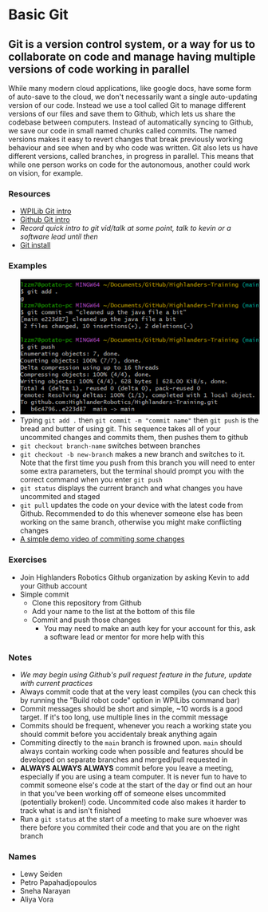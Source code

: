 # Basic Git

## Git is a version control system, or a way for us to collaborate on code and manage having multiple versions of code working in parallel

While many modern cloud applications, like google docs, have some form of auto-save to the cloud, we don't necessarily want a single auto-updating version of our code.
Instead we use a tool called Git to manage different versions of our files and save them to Github, which lets us share the codebase between computers.
Instead of automatically syncing to Github, we save our code in small named chunks called commits.
The named versions makes it easy to revert changes that break previously working behaviour and see when and by who code was written.
Git also lets us have different versions, called branches, in progress in parallel.
This means that while one person works on code for the autonomous, another could work on vision, for example.

### Resources

- [WPILib Git intro](https://docs.wpilib.org/en/stable/docs/software/basic-programming/git-getting-started.html)
- [Github Git intro](https://docs.github.com/en/get-started/using-git/about-git)
- *Record quick intro to git vid/talk at some point, talk to kevin or a software lead until then*
- [Git install](https://gitforwindows.org/)

### Examples

- ![A simple demonstration of commiting and pushing some changes in git](Assets/GitExample.png)
- Typing `git add .` then `git commit -m "commit name"` then `git push` is the bread and butter of using git.
This sequence takes all of your uncommited changes and commits them, then pushes them to github
- `git checkout branch-name` switches between branches
- `git checkout -b new-branch` makes a new branch and switches to it.
Note that the first time you push from this branch you will need to enter some extra parameters, but the terminal should prompt you with the correct command when you enter `git push`
- `git status` displays the current branch and what changes you have uncommited and staged
- `git pull` updates the code on your device with the latest code from Github.
Recommended to do this whenever someone else has been working on the same branch, otherwise you might make conflicting changes
- [A simple demo video of commiting some changes](Assets/GitDemoVideo.mp4)

### Exercises

- Join Highlanders Robotics Github organization by asking Kevin to add your Github account
- Simple commit
  - Clone this repository from Github
  - Add your name to the list at the bottom of this file
  - Commit and push those changes
    - You may need to make an auth key for your account for this, ask a  software lead or mentor for more help with this

### Notes

- *We may begin using Github's pull request feature in the future, update with current practices*
- Always commit code that at the very least compiles (you can check this by running the "Build robot code" option in WPILibs command bar)
- Commit messages should be short and simple, ~10 words is a good target.
If it's too long, use multiple lines in the commit message
- Commits should be frequent, whenever you reach a working state you should commit before you accidentaly break anything again
- Commiting directly to the `main` branch is frowned upon.
`main` should always contain working code when possible and features should be developed on separate branches and merged/pull requested in
- **ALWAYS ALWAYS ALWAYS** commit before you leave a meeting, especially if you are using a team computer.
It is never fun to have to commit someone else's code at the start of the day or find out an hour in that you've been working off of someone elses uncommited (potentially broken!) code.
Uncommited code also makes it harder to track what is and isn't finished
- Run a `git status` at the start of a meeting to make sure whoever was there before you commited their code and that you are on the right branch

### Names

- Lewy Seiden
- Petro Papahadjopoulos
- Sneha Narayan
- Aliya Vora

